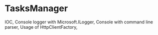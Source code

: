 # TasksManager
IOC,
Console logger with Microsoft.ILogger,
Console with command line parser,
Usage of HttpClientFactory,

